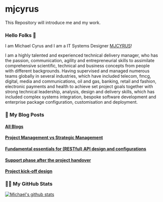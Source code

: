 # mjcyrus
This Repository will introduce me and my work. 

### Hello Folks 👋
I am Michael Cyrus and I am a IT Systems Designer [MJCYRUS](https://github.com/michaeljamescyrus)!

I am a highly talented and experienced technical delivery manager, who has the passion, communication, agility and entrepreneurial skills to assimilate comprehensive scientific,
technical and business concepts from people with different backgrounds. Having supervised and managed numerous teams globally in several industries, which have included telecom, fmcg, digital, media
and communications, oil and gas, banking, retail and fashion, electronic payments and health to achieve set project goals together with strong technical leadership, analysis, design and delivery
skills, which has included complex systems integration, bespoke software development and enterprise package configuration, customisation and deployment.

### 📙 My Blog Posts
<!--START_SECTION:feed-->
#### [All Blogs](https://www.ksathra.com/blog/)
#### [Project Management vs Strategic Management](https://www.ksathra.com/2014/12/30/2-project-management-vs-strategic-management/)
#### [Fundamental essentials for (RESTful) API design and configurations](https://www.ksathra.com/2016/08/02/2-fundamental-essentials-for-restful-api-design-and-configurations/)
#### [Support phase after the project handover](https://www.ksathra.com/2016/08/02/3-support-phase-after-the-project-handover/)
#### [Project kick-off design](https://www.ksathra.com/blog/)
<!--END_SECTION:feed-->

### 👨‍💻 My GitHub Stats
[![Michael's github stats](https://github-readme-stats.vercel.app/api?username=michaeljamescyrus&show_icons=true&count_private=true&theme=tokyonight)](https://github.com/anuraghazra/github-readme-stats)
